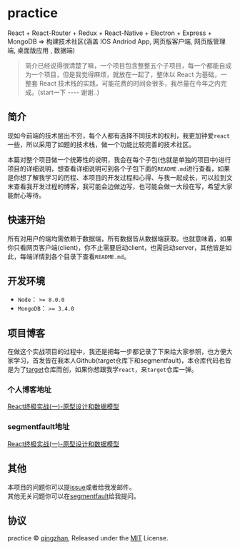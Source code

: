 # practice

React + React-Router + Redux + React-Native + Electron + Express + MongoDB => 构建技术社区(涵盖 IOS Andriod App, 网页版客户端, 网页版管理端, 桌面版应用 , 数据端)

> 简介已经说得很清楚了嘛，一个项目包含整整五个子项目，每一个都能自成为一个项目，但是我觉得麻烦，就放在一起了，整体以 React 为基础，一整套 React 技术栈的实践，可能花费的时间会很多，我尽量在今年之内完成。(start一下 ---- 谢谢..)

## 简介

现如今前端的技术层出不穷，每个人都有选择不同技术的权利，我更加钟爱`react`一些，所以采用了如题的技术栈，做一个功能比较完善的技术社区。

本篇对整个项目做一个统筹性的说明，我会在每个子包(也就是单独的项目中)进行项目的详细说明，想查看详细说明可到各个子包下面的`README.md`进行查看，如果是你想了解我学习的历程、本项目的开发过程和心得、与我一起成长，可以拉到文末查看我开发过程的博客，我可能会边做边写，也可能会做一大段在写，希望大家能耐心等待。

## 快速开始

所有对用户的端均需依赖于数据端，所有数据皆从数据端获取。也就意味着，如果你只看网页客户端(client)，你不止需要启动client，也需启动server，其他皆是如此，每端详情到各个目录下查看`README.md`。

## 开发环境

  - `Node`：     `>= 8.0.0`
  - `MongoDB`：  `>= 3.4.0`

## 项目博客

在做这个实战项目的过程中，我还是把每一步都记录了下来给大家参照，也方便大家学习，首发皆在我本人Github(target仓库下和segmentfault)，本仓库代码也皆是为了[target](https://github.com/mintsweet/target)仓库而创，如果你想跟我学`react`，来`target`仓库一弹。

### 个人博客地址

[React终极实战(一)-原型设计和数据模型](https://github.com/mintsweet/target/issues/1)

### segmentfault地址

[React终极实战(一)-原型设计和数据模型](https://segmentfault.com/a/1190000013249174)

## 其他

本项目的问题你可以提[issue](https://github.com/mintsweet/practice/issues/new)或者给我发邮件。<br>
其他无关问题你可以在[segmentfault](https://segmentfault.com/u/qingzhan)给我提问。<br>


## 协议

practice &copy; [qingzhan](https://github.com/mintsweet), Released under the [MIT](./LICENSE) License.